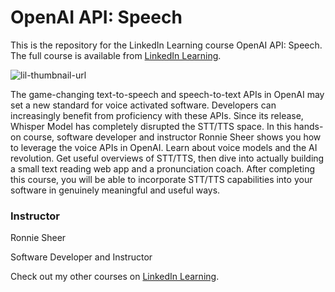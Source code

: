 # OpenAI API: Speech
This is the repository for the LinkedIn Learning course OpenAI API: Speech. The full course is available from [LinkedIn Learning][lil-course-url].

![lil-thumbnail-url]

The game-changing text-to-speech and speech-to-text APIs in OpenAI may set a new standard for voice activated software. Developers can increasingly benefit from proficiency with these APIs. Since its release, Whisper Model has completely disrupted the STT/TTS space. In this hands-on course, software developer and instructor Ronnie Sheer shows you how to leverage the voice APIs in OpenAI. Learn about voice models and the AI revolution. Get useful overviews of STT/TTS, then dive into actually building a small text reading web app and a pronunciation coach. ​​After completing this course, you will be able to incorporate STT/TTS capabilities into your software in genuinely meaningful and useful ways.

### Instructor
Ronnie Sheer

Software Developer and Instructor


Check out my other courses on [LinkedIn Learning][URL-instructor-home].


[0]: # (Replace these placeholder URLs with actual course URLs)

[lil-course-url]: https://www.linkedin.com/learning/openai-api-speech
[lil-thumbnail-url]: https://media.licdn.com/dms/image/D4E0DAQFQl_W9q21TkA/learning-public-crop_675_1200/0/1706575739148?e=2147483647&v=beta&t=bpD_6z57VQ4zB40be6QnsCAbVqecOXPwnsNF-e1V-O0
[URL-instructor-home]: https://www.linkedin.com/learning/instructors/ronnie-sheer
